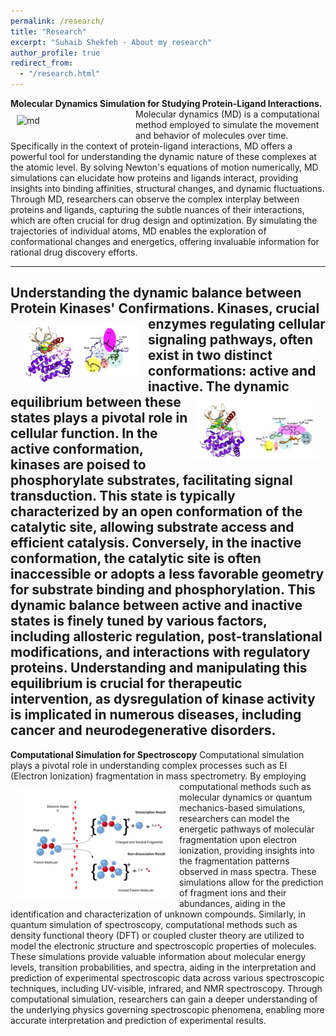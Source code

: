 ```yaml
---
permalink: /research/
title: "Research"
excerpt: "Suhaib Shekfeh - About my research"
author_profile: true
redirect_from: 
  - "/research.html"
---
```


**Molecular Dynamics Simulation for Studying Protein-Ligand Interactions.** 
<img src="/images/MD_water.gif" alt="md" width="180px" align="left" style="padding:10px;"> 
Molecular dynamics (MD) is a computational method employed to simulate the movement and behavior of molecules over time. Specifically in the context of protein-ligand interactions, MD offers a powerful tool for understanding the dynamic nature of these complexes at the atomic level. By solving Newton's equations of motion numerically, MD simulations can elucidate how proteins and ligands interact, providing insights into binding affinities, structural changes, and dynamic fluctuations. Through MD, researchers can observe the complex interplay between proteins and ligands, capturing the subtle nuances of their interactions, which are often crucial for drug design and optimization. By simulating the trajectories of individual atoms, MD enables the exploration of conformational changes and energetics, offering invaluable information for rational drug discovery efforts.

---

**Understanding the dynamic balance between Protein Kinases' Confirmations.**
<img src="/images/kinase_active_001.png" alt="clusters" width="200px" align="left" style="padding:10px;">
Kinases, crucial enzymes regulating cellular signaling pathways, often exist in two distinct conformations: active and inactive.  <img src="/images/kinase_inactive_002.png" alt="mds" width="200px" align="right" style="padding:10px;"> The dynamic equilibrium between these states plays a pivotal role in cellular function. In the active conformation, kinases are poised to phosphorylate substrates, facilitating signal transduction. This state is typically characterized by an open conformation of the catalytic site, allowing substrate access and efficient catalysis. Conversely, in the inactive conformation, the catalytic site is often inaccessible or adopts a less favorable geometry for substrate binding and phosphorylation. This dynamic balance between active and inactive states is finely tuned by various factors, including allosteric regulation, post-translational modifications, and interactions with regulatory proteins. Understanding and manipulating this equilibrium is crucial for therapeutic intervention, as dysregulation of kinase activity is implicated in numerous diseases, including cancer and neurodegenerative disorders.
---

**Computational Simulation for Spectroscopy**
Computational simulation plays a pivotal role in understanding complex processes such as EI (Electron Ionization) fragmentation in mass spectrometry.  <img src="/images/Electron_Ionization.svg.png" alt="MSMs" width="250px" align="left" style="padding:10px;"> By employing computational methods such as molecular dynamics or quantum mechanics-based simulations, researchers can model the energetic pathways of molecular fragmentation upon electron ionization, providing insights into the fragmentation patterns observed in mass spectra. These simulations allow for the prediction of fragment ions and their abundances, aiding in the identification and characterization of unknown compounds. Similarly, in quantum simulation of spectroscopy, computational methods such as density functional theory (DFT) or coupled cluster theory are utilized to model the electronic structure and spectroscopic properties of molecules. These simulations provide valuable information about molecular energy levels, transition probabilities, and spectra, aiding in the interpretation and prediction of experimental spectroscopic data across various spectroscopic techniques, including UV-visible, infrared, and NMR spectroscopy. Through computational simulation, researchers can gain a deeper understanding of the underlying physics governing spectroscopic phenomena, enabling more accurate interpretation and prediction of experimental results.
